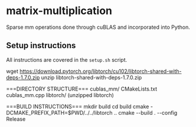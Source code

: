# matrix-multiplication
Sparse mm operations done through cuBLAS and incorporated into Python.

## Setup instructions

All instructions are covered in the `setup.sh` script.

wget https://download.pytorch.org/libtorch/cu102/libtorch-shared-with-deps-1.7.0.zip
unzip libtorch-shared-with-deps-1.7.0.zip

===DIRECTORY STRUCTURE===
cublas_mm/
  CMakeLists.txt
  cublas_mm.cpp
libtorch/ (unzipped libtorch)


===BUILD INSTRUCTIONS===
mkdir build
cd build
cmake -DCMAKE_PREFIX_PATH=$PWD/../../libtorch ..
cmake --build . --config Release